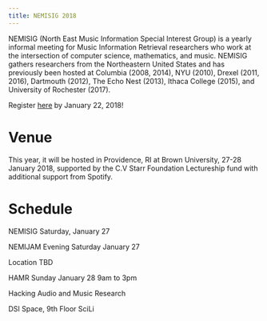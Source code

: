 ```yaml
---
title: NEMISIG 2018
---
```

NEMISIG (North East Music Information Special Interest Group) is a yearly informal meeting for Music Information Retrieval researchers who work at the intersection of computer science, mathematics, and music. NEMISIG gathers researchers from the Northeastern United States and has previously been hosted at Columbia (2008, 2014), NYU (2010), Drexel (2011, 2016), Dartmouth (2012), The Echo Nest (2013), Ithaca College (2015), and University of Rochester (2017).

Register [here]() by January 22, 2018!


Venue
=====

This year, it will be hosted in Providence, RI at Brown University, 27-28 January 2018, supported by the C.V Starr Foundation Lectureship fund with additional support from Spotify.


Schedule
========

NEMISIG
Saturday, January 27


NEMIJAM
Evening Saturday January 27

Location TBD


HAMR
Sunday January 28
9am to 3pm

Hacking Audio and Music Research

DSI Space, 9th Floor SciLi